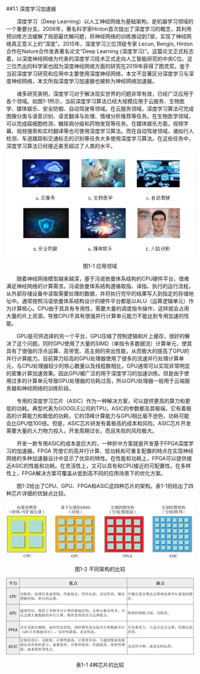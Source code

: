 ##1.1 深度学习加速器

&emsp;&emsp;深度学习（Deep Learning）以人工神经网络为基础架构，是机器学习领域的一个重要分支。2006年，著名科学家Hinton首次提出了深度学习的概念，其利用预训练方法缓解了局部最优解问题，将神经网络的训练推动到7层，实现了神经网络真正意义上的“深度”。2015年，深度学习三位顶级专家 Lecun, Bengio, Hinton合作在Nature合作发表著名论文“Deep Learning (深度学习)”。这篇论文正式标志着，以深度神经网络为代表的深度学习技术正式走向人工智能研究的中央C位。这三位杰出的科学家也因为深度神经网络方面的研究在2019年获得了图灵奖。鉴于当前深度学习研究和应用中主要使用深度神经网络，本文不显著区分深度学习与深度神经网络，本文所指深度学习加速器也被称为神经网络加速器。

&emsp;&emsp;诸多研究表明，深度学习对于解决现实世界的问题非常有效，已经广泛应用于各个领域。如图1-1所示，当前深度学习算法已经大规模应用于云服务、生物医学、媒体娱乐、安全防御、自动驾驶等领域。在云服务领域，深度学习算法可完成图像分类与语音识别、语言翻译与处理、情绪分析推荐等任务。在生物医学领域，可以完成癌细胞检测、糖尿病分级和药物发现等任务。在媒体娱乐方面，视频字幕、视频搜索和实时翻译等也可使用深度学习算法。而在自动驾驶领域，诸如行人检测、车道跟踪和交通标志的识别等任务大多使用深度学习算法。在这些任务中，深度学习算法已经接近甚至超过了人类的水平。

![avatar](../image/imageOne/01.jpg)

<center><p class="pColor">图1-1 应用领域 </p></center>

&emsp;&emsp;随着神经网络模型越来越深，基于冯诺依曼体系结构的CPU硬件平台，很难满足神经网络的计算需求。冯诺依曼体系结构遵循取指、译指、执行的运行流程，从外部存储设备中读取需要处理的数据，并将执行完毕的结果写入到指定的存储地址中。通常按照冯诺依曼体系结构设计的硬件平台都是以ALU（运算逻辑单元）作为计算核心。CPU由于其具有专用性，需要大量的调度指令操作，这样就会占用大量的片上资源。导致CPU不具有很强并行计算单元能力不能达到专用加速的性能。

&emsp;&emsp;GPU是可供选择的另一个平台，GPU压缩了控制逻辑和片上缓存，很好的解决了这个问题。同时GPU使用了大量的SIMD（单指令多数据流）计算单元，使其具有了很强的浮点运算、高带宽、高主频的突出性能，从而极大的提高了GPU的并行计算能力。目前算力较高的GPU处理器使用了很多的流速并行处理计算单元，与CPU处理器较少的核心数量以及线程数相比，GPU通常可以实现非常明显的密集计算加速效果。因此GPU被广泛的用于深度学习的加速训练。但是由于使用过多的计算单元导致GPU处理器的功耗过高，所以GPU处理器一般用于云端服务器和神经网络的训练阶段。

&emsp;&emsp;专用的深度学习芯片（ASIC）作为一种解决方案，可以提供更高的算力和更低的功耗。典型代表为GOOGLE公司的TPU。ASIC的参数都及其极端，它有着极高的计算能力和极低的功耗，它的顶峰计算能力与GPU相比毫不逊色，功耗可能会比GPU低100倍。但是，ASIC芯片研发有着极高的成本和风险。ASIC芯片开发需要大量的人力物力投入，开发周期过长，而且失败的风险极大。

&emsp;&emsp;开发一款专用ASIC的成本是巨大的，一种折中方案就是开发基于FPGA深度学习的加速器。FPGA 凭借它的高并行计算、低功耗和可重复配置的特点在实现神经网络的多种加速器设计中显示了优异的特性。在性能和功耗上，FPGA可以提供接近ASIC的性能和功耗。在灵活性上，又可以具有和CPU接近的可配置性。在多样性上，FPGA解决方案可覆盖从低到高不同的应用场景下的优化方案。

&emsp;&emsp;图1-2给出了CPU、GPU、FPGA和ASIC这四种芯片的架构。表1-1则给出了四种芯片详细的优缺点比较。

![avatar](../image/imageOne/02.jpg)

<center><p class="pColor">图1-2 不同架构的比较</p></center>

![avatar](../image/imageOne/04.jpg)

<center><p class="pColor">表1-1 4种芯片的比较</p></center>





